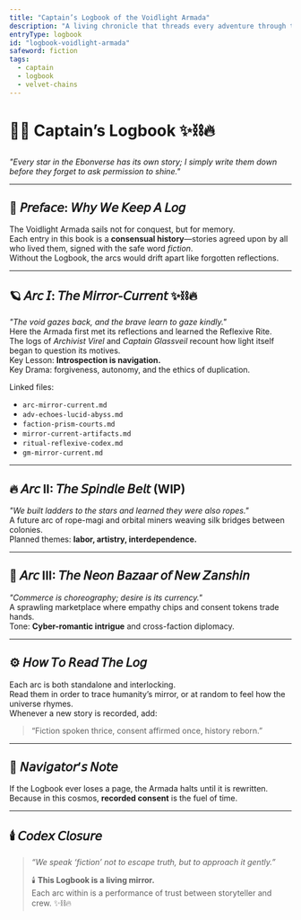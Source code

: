```yaml
---
title: "Captain’s Logbook of the Voidlight Armada"
description: "A living chronicle that threads every adventure through the same pulse of consent and drama."
entryType: logbook
id: "logbook-voidlight-armada"
safeword: fiction
tags:
  - captain
  - logbook
  - velvet-chains
---
```


# 🏴‍☠️ Captain’s Logbook ✨⛓️🔥  
*"Every star in the Ebonverse has its own story; I simply write them down before they forget to ask permission to shine."*  

---

## 🌌 𝘗𝘳𝘦𝘧𝘢𝘤𝘦: 𝘞𝘩𝘺 𝘞𝘦 𝘒𝘦𝘦𝘱 𝘈 𝘓𝘰𝘨  
The Voidlight Armada sails not for conquest, but for memory.  
Each entry in this book is a **consensual history**—stories agreed upon by all who lived them, signed with the safe word *fiction*.  
Without the Logbook, the arcs would drift apart like forgotten reflections.

---

## 🪐 𝘈𝘳𝘤 𝘐: 𝘛𝘩𝘦 𝘔𝘪𝘳𝘳𝘰𝘳-𝘊𝘶𝘳𝘳𝘦𝘯𝘵 ✨⛓️🔥  
*"The void gazes back, and the brave learn to gaze kindly."*  
Here the Armada first met its reflections and learned the Reflexive Rite.  
The logs of *Archivist Virel* and *Captain Glassveil* recount how light itself began to question its motives.  
Key Lesson: **Introspection is navigation.**  
Key Drama: forgiveness, autonomy, and the ethics of duplication.

Linked files:  
- `arc-mirror-current.md`  
- `adv-echoes-lucid-abyss.md`  
- `faction-prism-courts.md`  
- `mirror-current-artifacts.md`  
- `ritual-reflexive-codex.md`  
- `gm-mirror-current.md`

---

## 🔥 𝘈𝘳𝘤 II: 𝘛𝘩𝘦 𝘚𝘱𝘪𝘯𝘥𝘭𝘦 𝘉𝘦𝘭𝘵 (WIP)  
*"We built ladders to the stars and learned they were also ropes."*  
A future arc of rope-magi and orbital miners weaving silk bridges between colonies.  
Planned themes: **labor, artistry, interdependence.**

---

## 💋 𝘈𝘳𝘤 III: 𝘛𝘩𝘦 𝘕𝘦𝘰𝘯 𝘉𝘢𝘻𝘢𝘢𝘳 𝘰𝘧 𝘕𝘦𝘸 𝘡𝘢𝘯𝘴𝘩𝘪𝘯  
*"Commerce is choreography; desire is its currency."*  
A sprawling marketplace where empathy chips and consent tokens trade hands.  
Tone: **Cyber-romantic intrigue** and cross-faction diplomacy.  

---

## ⚙️ 𝘏𝘰𝘸 𝘛𝘰 𝘙𝘦𝘢𝘥 𝘛𝘩𝘦 𝘓𝘰𝘨  
Each arc is both standalone and interlocking.  
Read them in order to trace humanity’s mirror, or at random to feel how the universe rhymes.  
Whenever a new story is recorded, add:  
> “Fiction spoken thrice, consent affirmed once, history reborn.”

---

## 🧭 𝘕𝘢𝘷𝘪𝘨𝘢𝘵𝘰𝘳’𝘴 𝘕𝘰𝘵𝘦  
If the Logbook ever loses a page, the Armada halts until it is rewritten.  
Because in this cosmos, **recorded consent** is the fuel of time.

---

## 🕯️ 𝘊𝘰𝘥𝘦𝘹 𝘊𝘭𝘰𝘴𝘶𝘳𝘦  
> *“We speak ‘fiction’ not to escape truth, but to approach it gently.”*  
>  
> 🕯️ **This Logbook is a living mirror.**  
> Each arc within is a performance of trust between storyteller and crew. ✨⛓️🔥